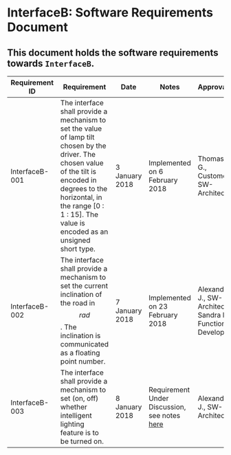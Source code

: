# InterfaceB: Software Requirements Document
## This document holds the software requirements towards `InterfaceB`.


Requirement ID | Requirement | Date  | Notes | Approvals
---------------|-------------|-------|-------|----------
InterfaceB-001 |The interface shall provide a mechanism to set the value of lamp tilt chosen by the driver. The chosen value of the tilt is encoded in degrees to the horizontal, in the range [0 : 1 : 15]. The value is encoded as an unsigned short type.| 3 January 2018 | Implemented on 6 February 2018 |Thomas G., Customer SW-Architect  
InterfaceB-002 |The interface shall provide a mechanism to set the current inclination of the road in $$rad$$. The inclination is communicated as a floating point number. | 7 January 2018 |Implemented on 23 February 2018 |Alexander J., SW-Architect; Sandra H, Function Developer
InterfaceB-003 | The interface shall provide a mechanism to set (on,  off) whether intelligent lighting feature is to be turned on.  | 8 January 2018  | Requirement Under Discussion, see notes <a href="www.google.com" target="_blank">here</a> | Alexander J., SW-Architect.